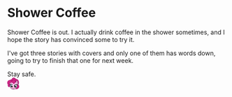 # Shower Coffee

Shower Coffee is out. I actually drink coffee in the shower sometimes, and I hope the story has convinced some to try it.

I've got three stories with covers and only one of them has words down, going to try to finish that one for next week.

Stay safe.  
![:pinkiesmile:](../../ponies/emotes/pinkiesmile.png)
